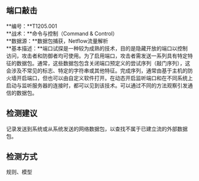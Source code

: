 ## 端口敲击  
**编号：**T1205.001  
**战术：**命令与控制（Command & Control）  
**数据源：**数据包捕获，Netflow流量解析  
**基本描述：**端口试探是一种较为成熟的技术，目的是隐藏开放的端口以控制访问，攻击者和防御者均可使用。为了启用端口，攻击者需发送一系列具有特定特征的数据包。通常，这些数据包包含关闭端口预定义的尝试序列（敲门序列），这会涉及不常见的标志、特定的字符串或其他特征。完成序列，通常由基于主机的防火墙开启端口，但也可以由自定义软件打开。在动态开启监听端口和在不同系统上启动与监听服务器的连接时，都可以见到该技术。可以通过不同的方法观察引发通信的数据包。  
## 检测建议  
记录发送到系统或从系统发送的网络数据包，以查找不属于已建立流的外部数据包。  
## 检测方式  
规则、模型